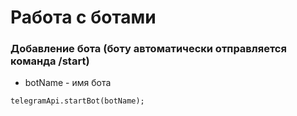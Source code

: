 # Работа с ботами

### Добавление бота (боту автоматически отправляется команда /start)
* botName - имя бота
```
telegramApi.startBot(botName);
```